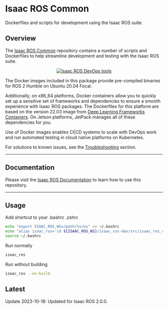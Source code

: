 # Isaac ROS Common

Dockerfiles and scripts for development using the Isaac ROS suite.

## Overview

The [Isaac ROS Common](https://github.com/NVIDIA-ISAAC-ROS/isaac_ros_common)
repository contains a number of scripts and Dockerfiles to help
streamline development and testing with the Isaac ROS suite.

<div align="center"><a class="reference internal image-reference" href="https://media.githubusercontent.com/media/NVIDIA-ISAAC-ROS/.github/main/resources/isaac_ros_docs/repositories_and_packages/isaac_ros_common/isaac_ros_common_tools.png/"><img alt="Isaac ROS DevOps tools" src="https://media.githubusercontent.com/media/NVIDIA-ISAAC-ROS/.github/main/resources/isaac_ros_docs/repositories_and_packages/isaac_ros_common/isaac_ros_common_tools.png/" width="auto"/></a></div>

The Docker images included in this package provide pre-compiled binaries
for ROS 2 Humble on Ubuntu 20.04 Focal.

Additionally, on x86_64 platforms, Docker containers allow you to
quickly set up a sensitive set of frameworks and dependencies to ensure
a smooth experience with Isaac ROS packages. The Dockerfiles for this
platform are based on the version 22.03 image from [Deep Learning
Frameworks Containers](https://docs.nvidia.com/deeplearning/frameworks/support-matrix/index.html).
On Jetson platforms, JetPack manages all of these dependencies for you.

Use of Docker images enables CI|CD systems to scale with DevOps work and
run automated testing in cloud native platforms on Kubernetes.

For solutions to known issues, see the [Troubleshooting](https://nvidia-isaac-ros.github.io/troubleshooting/index.html) section.

---

## Documentation

Please visit the [Isaac ROS Documentation](https://nvidia-isaac-ros.github.io/repositories_and_packages/isaac_ros_common/index.html) to learn how to use this repository.

---

## Usage

Add shortcut to your .bashrc .zshrc
```zsh
echo "export ISAAC_ROS_WS=/path/to/ws" >> ~/.bashrc
echo "alias isaac_ros='cd ${ISAAC_ROS_WS}/isaac_ros-dev/src/isaac_ros_common && ./scripts/run_dev.sh ${ISAAC_ROS_WS}'" >> ~/.bashrc
source ~/.bashrc
```

Run normally
```zsh
isaac_ros
```

Run without building
```zsh
isaac_ros --no-build
```

## Latest

Update 2023-10-18: Updated for Isaac ROS 2.0.0.
